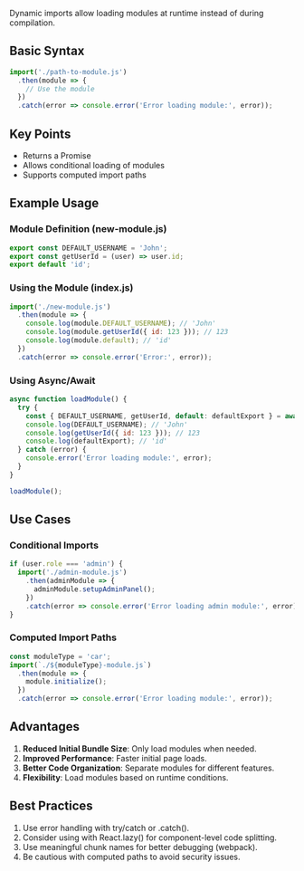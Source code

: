 Dynamic imports allow loading modules at runtime instead of during compilation.

## Basic Syntax

```javascript
import('./path-to-module.js')
  .then(module => {
    // Use the module
  })
  .catch(error => console.error('Error loading module:', error));
```

## Key Points

- Returns a Promise
- Allows conditional loading of modules
- Supports computed import paths

## Example Usage

### Module Definition (new-module.js)

```javascript
export const DEFAULT_USERNAME = 'John';
export const getUserId = (user) => user.id;
export default 'id';
```

### Using the Module (index.js)

```javascript
import('./new-module.js')
  .then(module => {
    console.log(module.DEFAULT_USERNAME); // 'John'
    console.log(module.getUserId({ id: 123 })); // 123
    console.log(module.default); // 'id'
  })
  .catch(error => console.error('Error:', error));
```

### Using Async/Await

```javascript
async function loadModule() {
  try {
    const { DEFAULT_USERNAME, getUserId, default: defaultExport } = await import('./new-module.js');
    console.log(DEFAULT_USERNAME); // 'John'
    console.log(getUserId({ id: 123 })); // 123
    console.log(defaultExport); // 'id'
  } catch (error) {
    console.error('Error loading module:', error);
  }
}

loadModule();
```

## Use Cases
### Conditional Imports

```javascript
if (user.role === 'admin') {
  import('./admin-module.js')
    .then(adminModule => {
      adminModule.setupAdminPanel();
    })
    .catch(error => console.error('Error loading admin module:', error));
}
```

### Computed Import Paths

```javascript
const moduleType = 'car';
import(`./${moduleType}-module.js`)
  .then(module => {
    module.initialize();
  })
  .catch(error => console.error('Error loading module:', error));
```

## Advantages

1. **Reduced Initial Bundle Size**: Only load modules when needed.
2. **Improved Performance**: Faster initial page loads.
3. **Better Code Organization**: Separate modules for different features.
4. **Flexibility**: Load modules based on runtime conditions.

## Best Practices

1. Use error handling with try/catch or .catch().
2. Consider using with React.lazy() for component-level code splitting.
3. Use meaningful chunk names for better debugging (webpack).
4. Be cautious with computed paths to avoid security issues.